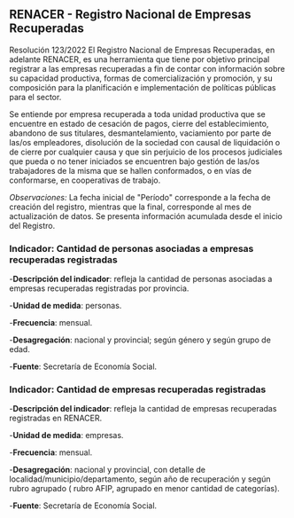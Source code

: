 ## RENACER - Registro Nacional de Empresas Recuperadas
Resolución 123/2022
El Registro Nacional de Empresas Recuperadas, en adelante RENACER, es una herramienta que tiene por objetivo principal registrar a las empresas recuperadas a fin de contar con información sobre su capacidad productiva, formas de comercialización y promoción, y su composición para la planificación e implementación de políticas públicas para el sector.


Se entiende por empresa recuperada a toda unidad productiva que se encuentre en estado de cesación de pagos, cierre del establecimiento, abandono de sus titulares, desmantelamiento, vaciamiento por parte de las/os empleadores, disolución de la sociedad con causal de liquidación o de cierre por cualquier causa y que sin perjuicio de los procesos judiciales que pueda o no tener iniciados se encuentren bajo gestión de las/os trabajadores de la misma que se hallen conformados, o en vías de conformarse, en cooperativas de trabajo.

*Observaciones:*  La fecha inicial de "Período" corresponde a la fecha de creación del registro, mientras que la final, corresponde al mes de actualización de datos. Se presenta información acumulada desde el inicio del Registro.



### Indicador: Cantidad de personas asociadas a empresas recuperadas registradas
-**Descripción del indicador**: refleja la cantidad de personas asociadas a empresas recuperadas registradas por provincia.

-**Unidad de medida**: personas.

-**Frecuencia**: mensual.

-**Desagregación**: nacional y provincial; según género y según grupo de edad.

-**Fuente**: Secretaría de Economía Social.




### Indicador: Cantidad de empresas recuperadas registradas
-**Descripción del indicador**: refleja la cantidad de empresas recuperadas registradas en RENACER.

-**Unidad de medida**: empresas. 

-**Frecuencia**: mensual.

-**Desagregación**: nacional y provincial, con detalle de localidad/municipio/departamento, según año de recuperación y según rubro agrupado ( rubro AFIP, agrupado en menor cantidad de categorías).

-**Fuente**: Secretaría de Economía Social.

